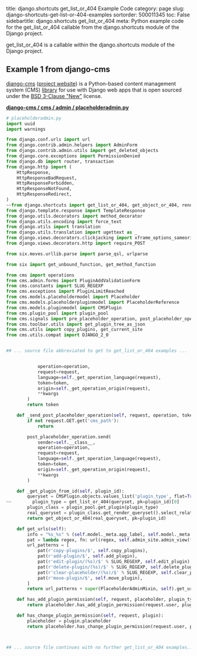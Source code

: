 title: django.shortcuts get_list_or_404 Example Code
category: page
slug: django-shortcuts-get-list-or-404-examples
sortorder: 500011345
toc: False
sidebartitle: django.shortcuts get_list_or_404
meta: Python example code for the get_list_or_404 callable from the django.shortcuts module of the Django project.


get_list_or_404 is a callable within the django.shortcuts module of the Django project.


## Example 1 from django-cms
[django-cms](https://github.com/divio/django-cms)
([project website](https://www.django-cms.org/en/)) is a Python-based
content management system (CMS) [library](https://pypi.org/project/django-cms/)
for use with Django web apps that is open sourced under the
[BSD 3-Clause "New"](https://github.com/divio/django-cms/blob/develop/LICENSE)
license.

[**django-cms / cms / admin / placeholderadmin.py**](https://github.com/divio/django-cms/blob/develop/cms/admin/placeholderadmin.py)

```python
# placeholderadmin.py
import uuid
import warnings

from django.conf.urls import url
from django.contrib.admin.helpers import AdminForm
from django.contrib.admin.utils import get_deleted_objects
from django.core.exceptions import PermissionDenied
from django.db import router, transaction
from django.http import (
    HttpResponse,
    HttpResponseBadRequest,
    HttpResponseForbidden,
    HttpResponseNotFound,
    HttpResponseRedirect,
)
~~from django.shortcuts import get_list_or_404, get_object_or_404, render
from django.template.response import TemplateResponse
from django.utils.decorators import method_decorator
from django.utils.encoding import force_text
from django.utils import translation
from django.utils.translation import ugettext as _
from django.views.decorators.clickjacking import xframe_options_sameorigin
from django.views.decorators.http import require_POST

from six.moves.urllib.parse import parse_qsl, urlparse

from six import get_unbound_function, get_method_function

from cms import operations
from cms.admin.forms import PluginAddValidationForm
from cms.constants import SLUG_REGEXP
from cms.exceptions import PluginLimitReached
from cms.models.placeholdermodel import Placeholder
from cms.models.placeholderpluginmodel import PlaceholderReference
from cms.models.pluginmodel import CMSPlugin
from cms.plugin_pool import plugin_pool
from cms.signals import pre_placeholder_operation, post_placeholder_operation
from cms.toolbar.utils import get_plugin_tree_as_json
from cms.utils import copy_plugins, get_current_site
from cms.utils.compat import DJANGO_2_0


## ... source file abbreviated to get to get_list_or_404 examples ...


            operation=operation,
            request=request,
            language=self._get_operation_language(request),
            token=token,
            origin=self._get_operation_origin(request),
            **kwargs
        )
        return token

    def _send_post_placeholder_operation(self, request, operation, token, **kwargs):
        if not request.GET.get('cms_path'):
            return

        post_placeholder_operation.send(
            sender=self.__class__,
            operation=operation,
            request=request,
            language=self._get_operation_language(request),
            token=token,
            origin=self._get_operation_origin(request),
            **kwargs
        )

    def _get_plugin_from_id(self, plugin_id):
        queryset = CMSPlugin.objects.values_list('plugin_type', flat=True)
~~        plugin_type = get_list_or_404(queryset, pk=plugin_id)[0]
        plugin_class = plugin_pool.get_plugin(plugin_type)
        real_queryset = plugin_class.get_render_queryset().select_related('parent', 'placeholder')
        return get_object_or_404(real_queryset, pk=plugin_id)

    def get_urls(self):
        info = "%s_%s" % (self.model._meta.app_label, self.model._meta.model_name)
        pat = lambda regex, fn: url(regex, self.admin_site.admin_view(fn), name='%s_%s' % (info, fn.__name__))
        url_patterns = [
            pat(r'copy-plugins/$', self.copy_plugins),
            pat(r'add-plugin/$', self.add_plugin),
            pat(r'edit-plugin/(%s)/$' % SLUG_REGEXP, self.edit_plugin),
            pat(r'delete-plugin/(%s)/$' % SLUG_REGEXP, self.delete_plugin),
            pat(r'clear-placeholder/(%s)/$' % SLUG_REGEXP, self.clear_placeholder),
            pat(r'move-plugin/$', self.move_plugin),
        ]
        return url_patterns + super(PlaceholderAdminMixin, self).get_urls()

    def has_add_plugin_permission(self, request, placeholder, plugin_type):
        return placeholder.has_add_plugin_permission(request.user, plugin_type)

    def has_change_plugin_permission(self, request, plugin):
        placeholder = plugin.placeholder
        return placeholder.has_change_plugin_permission(request.user, plugin)



## ... source file continues with no further get_list_or_404 examples...

```

